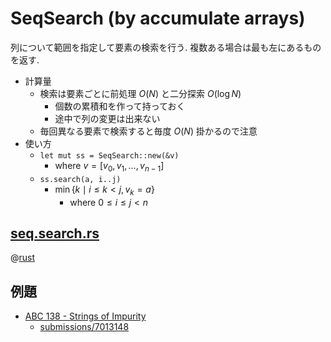 # SeqSearch (by accumulate arrays)

列について範囲を指定して要素の検索を行う.
複数ある場合は最も左にあるものを返す.

- 計算量
    - 検索は要素ごとに前処理 $O(N)$ と二分探索 $O(\log N)$
        - 個数の累積和を作って持っておく
        - 途中で列の変更は出来ない
    - 毎回異なる要素で検索すると毎度 $O(N)$ 掛かるので注意
- 使い方
    - `let mut ss = SeqSearch::new(&v)`
        - where $v = \left[ v_0, v_1, \ldots, v_{n-1} \right]$
    - `ss.search(a, i..j)`
        - $\min \{ k \mid i \leq k < j, v_k = a \}$
            - where $0 \leq i \leq j < n$

## [seq.search.rs](seq.search.rs)

@[rust](seq.search.rs)

## 例題

- [ABC 138 - Strings of Impurity](https://atcoder.jp/contests/abc138/tasks/abc138_e)
    - [submissions/7013148](https://atcoder.jp/contests/abc138/submissions/7013148)
